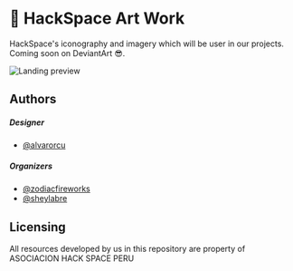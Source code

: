 # :honeybee: HackSpace Art Work

HackSpace's iconography and imagery which will be user in our projects.
Coming soon on DeviantArt :sunglasses:.

![Landing preview](banner.png)

## Authors
##### Designer
* [@alvarorcu](https://github.com/alvarorcu)

##### Organizers
* [@zodiacfireworks](https://github.com/zodiacfireworks)
* [@sheylabre](https://github.com/sheylabre)

## Licensing

All resources developed by us in this repository are property
of ASOCIACION HACK SPACE PERU
